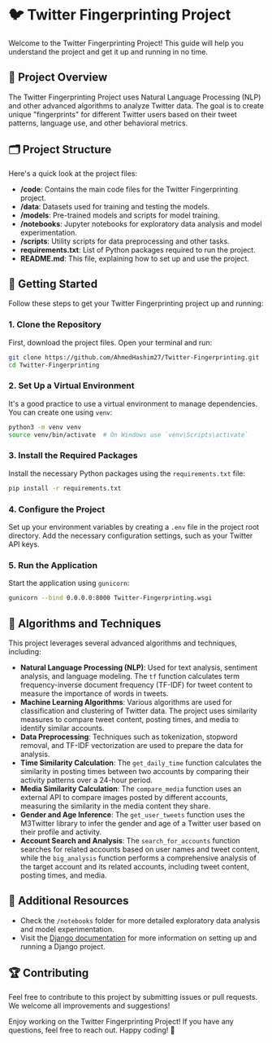 
# 🐦 Twitter Fingerprinting Project

Welcome to the Twitter Fingerprinting Project! This guide will help you understand the project and get it up and running in no time.

## 📖 Project Overview

The Twitter Fingerprinting Project uses Natural Language Processing (NLP) and other advanced algorithms to analyze Twitter data. The goal is to create unique "fingerprints" for different Twitter users based on their tweet patterns, language use, and other behavioral metrics.

## 🗂️ Project Structure

Here's a quick look at the project files:

- **/code**: Contains the main code files for the Twitter Fingerprinting project.
- **/data**: Datasets used for training and testing the models.
- **/models**: Pre-trained models and scripts for model training.
- **/notebooks**: Jupyter notebooks for exploratory data analysis and model experimentation.
- **/scripts**: Utility scripts for data preprocessing and other tasks.
- **requirements.txt**: List of Python packages required to run the project.
- **README.md**: This file, explaining how to set up and use the project.

## 🚀 Getting Started

Follow these steps to get your Twitter Fingerprinting project up and running:

### 1. Clone the Repository
First, download the project files. Open your terminal and run:

```bash
git clone https://github.com/AhmedHashim27/Twitter-Fingerprinting.git
cd Twitter-Fingerprinting
```

### 2. Set Up a Virtual Environment
It's a good practice to use a virtual environment to manage dependencies. You can create one using `venv`:

```bash
python3 -m venv venv
source venv/bin/activate  # On Windows use `venv\Scripts\activate`
```

### 3. Install the Required Packages
Install the necessary Python packages using the `requirements.txt` file:

```bash
pip install -r requirements.txt
```

### 4. Configure the Project
Set up your environment variables by creating a `.env` file in the project root directory. Add the necessary configuration settings, such as your Twitter API keys.

### 5. Run the Application
Start the application using `gunicorn`:

```bash
gunicorn --bind 0.0.0.0:8000 Twitter-Fingerprinting.wsgi
```


## 🧠 Algorithms and Techniques

This project leverages several advanced algorithms and techniques, including:

- **Natural Language Processing (NLP)**: Used for text analysis, sentiment analysis, and language modeling. The `tf` function calculates term frequency-inverse document frequency (TF-IDF) for tweet content to measure the importance of words in tweets.
- **Machine Learning Algorithms**: Various algorithms are used for classification and clustering of Twitter data. The project uses similarity measures to compare tweet content, posting times, and media to identify similar accounts.
- **Data Preprocessing**: Techniques such as tokenization, stopword removal, and TF-IDF vectorization are used to prepare the data for analysis.
- **Time Similarity Calculation**: The `get_daily_time` function calculates the similarity in posting times between two accounts by comparing their activity patterns over a 24-hour period.
- **Media Similarity Calculation**: The `compare_media` function uses an external API to compare images posted by different accounts, measuring the similarity in the media content they share.
- **Gender and Age Inference**: The `get_user_tweets` function uses the M3Twitter library to infer the gender and age of a Twitter user based on their profile and activity.
- **Account Search and Analysis**: The `search_for_accounts` function searches for related accounts based on user names and tweet content, while the `big_analysis` function performs a comprehensive analysis of the target account and its related accounts, including tweet content, posting times, and media.


## 📝 Additional Resources

- Check the `/notebooks` folder for more detailed exploratory data analysis and model experimentation.
- Visit the [Django documentation](https://docs.djangoproject.com/en/3.2/) for more information on setting up and running a Django project.

## 🏆 Contributing

Feel free to contribute to this project by submitting issues or pull requests. We welcome all improvements and suggestions!

Enjoy working on the Twitter Fingerprinting Project! If you have any questions, feel free to reach out. Happy coding! 🎉

